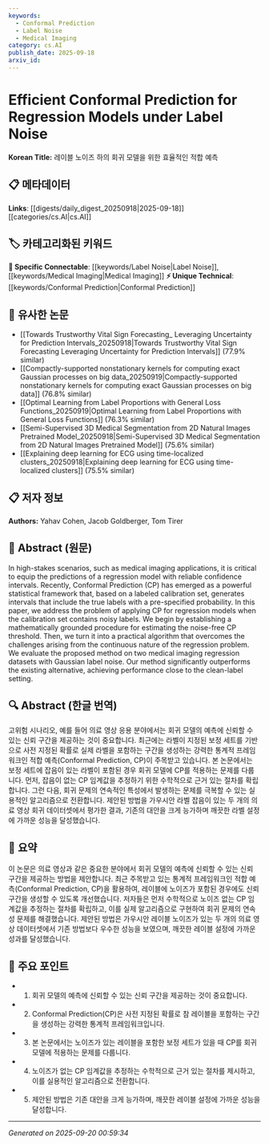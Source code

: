 ```yaml
---
keywords:
  - Conformal Prediction
  - Label Noise
  - Medical Imaging
category: cs.AI
publish_date: 2025-09-18
arxiv_id:
---
```


<!-- KEYWORD_LINKING_METADATA:
{
  "processed_timestamp": "2025-09-22 22:31:25.547828",
  "vocabulary_version": "1.0",
  "selected_keywords": [
    "Conformal Prediction",
    "Label Noise",
    "Medical Imaging"
  ],
  "rejected_keywords": [
    "Regression Models"
  ],
  "similarity_scores": {
    "Conformal Prediction": 0.8,
    "Label Noise": 0.72,
    "Medical Imaging": 0.75
  },
  "extraction_method": "AI_prompt_based",
  "budget_applied": true
}
-->

# Efficient Conformal Prediction for Regression Models under Label Noise

**Korean Title:** 레이블 노이즈 하의 회귀 모델을 위한 효율적인 적합 예측

## 📋 메타데이터

**Links**: [[digests/daily_digest_20250918|2025-09-18]]      [[categories/cs.AI|cs.AI]]

## 🏷️ 카테고리화된 키워드
**🔗 Specific Connectable**: [[keywords/Label Noise|Label Noise]], [[keywords/Medical Imaging|Medical Imaging]]
**⚡ Unique Technical**: [[keywords/Conformal Prediction|Conformal Prediction]]

## 🔗 유사한 논문
- [[Towards Trustworthy Vital Sign Forecasting_ Leveraging Uncertainty for Prediction Intervals_20250918|Towards Trustworthy Vital Sign Forecasting Leveraging Uncertainty for Prediction Intervals]] (77.9% similar)
- [[Compactly-supported nonstationary kernels for computing exact Gaussian processes on big data_20250919|Compactly-supported nonstationary kernels for computing exact Gaussian processes on big data]] (76.8% similar)
- [[Optimal Learning from Label Proportions with General Loss Functions_20250919|Optimal Learning from Label Proportions with General Loss Functions]] (76.3% similar)
- [[Semi-Supervised 3D Medical Segmentation from 2D Natural Images Pretrained Model_20250918|Semi-Supervised 3D Medical Segmentation from 2D Natural Images Pretrained Model]] (75.6% similar)
- [[Explaining deep learning for ECG using time-localized clusters_20250918|Explaining deep learning for ECG using time-localized clusters]] (75.5% similar)

## 📋 저자 정보

**Authors:** Yahav Cohen, Jacob Goldberger, Tom Tirer

## 📄 Abstract (원문)

In high-stakes scenarios, such as medical imaging applications, it is
critical to equip the predictions of a regression model with reliable
confidence intervals. Recently, Conformal Prediction (CP) has emerged as a
powerful statistical framework that, based on a labeled calibration set,
generates intervals that include the true labels with a pre-specified
probability. In this paper, we address the problem of applying CP for
regression models when the calibration set contains noisy labels. We begin by
establishing a mathematically grounded procedure for estimating the noise-free
CP threshold. Then, we turn it into a practical algorithm that overcomes the
challenges arising from the continuous nature of the regression problem. We
evaluate the proposed method on two medical imaging regression datasets with
Gaussian label noise. Our method significantly outperforms the existing
alternative, achieving performance close to the clean-label setting.

## 🔍 Abstract (한글 번역)

고위험 시나리오, 예를 들어 의료 영상 응용 분야에서는 회귀 모델의 예측에 신뢰할 수 있는 신뢰 구간을 제공하는 것이 중요합니다. 최근에는 라벨이 지정된 보정 세트를 기반으로 사전 지정된 확률로 실제 라벨을 포함하는 구간을 생성하는 강력한 통계적 프레임워크인 적합 예측(Conformal Prediction, CP)이 주목받고 있습니다. 본 논문에서는 보정 세트에 잡음이 있는 라벨이 포함된 경우 회귀 모델에 CP를 적용하는 문제를 다룹니다. 먼저, 잡음이 없는 CP 임계값을 추정하기 위한 수학적으로 근거 있는 절차를 확립합니다. 그런 다음, 회귀 문제의 연속적인 특성에서 발생하는 문제를 극복할 수 있는 실용적인 알고리즘으로 전환합니다. 제안된 방법을 가우시안 라벨 잡음이 있는 두 개의 의료 영상 회귀 데이터셋에서 평가한 결과, 기존의 대안을 크게 능가하며 깨끗한 라벨 설정에 가까운 성능을 달성했습니다.

## 📝 요약

이 논문은 의료 영상과 같은 중요한 분야에서 회귀 모델의 예측에 신뢰할 수 있는 신뢰 구간을 제공하는 방법을 제안합니다. 최근 주목받고 있는 통계적 프레임워크인 적합 예측(Conformal Prediction, CP)을 활용하여, 레이블에 노이즈가 포함된 경우에도 신뢰 구간을 생성할 수 있도록 개선했습니다. 저자들은 먼저 수학적으로 노이즈 없는 CP 임계값을 추정하는 절차를 확립하고, 이를 실제 알고리즘으로 구현하여 회귀 문제의 연속성 문제를 해결했습니다. 제안된 방법은 가우시안 레이블 노이즈가 있는 두 개의 의료 영상 데이터셋에서 기존 방법보다 우수한 성능을 보였으며, 깨끗한 레이블 설정에 가까운 성과를 달성했습니다.

## 🎯 주요 포인트

- 1. 회귀 모델의 예측에 신뢰할 수 있는 신뢰 구간을 제공하는 것이 중요합니다.

- 2. Conformal Prediction(CP)은 사전 지정된 확률로 참 레이블을 포함하는 구간을 생성하는 강력한 통계적 프레임워크입니다.

- 3. 본 논문에서는 노이즈가 있는 레이블을 포함한 보정 세트가 있을 때 CP를 회귀 모델에 적용하는 문제를 다룹니다.

- 4. 노이즈가 없는 CP 임계값을 추정하는 수학적으로 근거 있는 절차를 제시하고, 이를 실용적인 알고리즘으로 전환합니다.

- 5. 제안된 방법은 기존 대안을 크게 능가하며, 깨끗한 레이블 설정에 가까운 성능을 달성합니다.

---

*Generated on 2025-09-20 00:59:34*